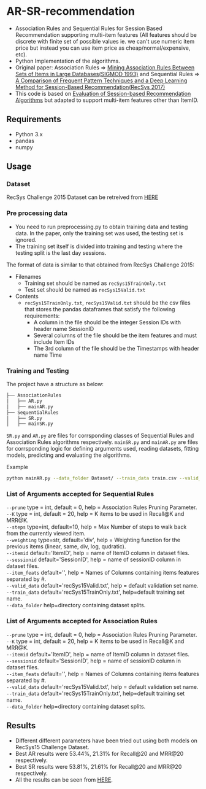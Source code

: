 # AR-SR-recommendation
- Association Rules and Sequential Rules for Session Based Recommendation supporting multi-item features (All features should be discrete with finite set of possible values ie. we can't use numeric item price but instead you can use item price as cheap/normal/expensive, etc).
- Python Implementation of the algorithms.
- Original paper: Association Rules => [Mining Association Rules Between Sets of Items in Large Databases(SIGMOD 1993)](https://rakesh.agrawal-family.com/papers/sigmod93assoc.pdf) and Sequential Rules => [A Comparison of Frequent Pattern Techniques and a Deep Learning Method for Session-Based Recommendation(RecSys 2017)](http://ceur-ws.org/Vol-1922/paper10.pdf)
- This code is based on [Evaluation of Session-based Recommendation Algorithms](https://arxiv.org/pdf/1803.09587) but adapted to support multi-item features other than ItemID.

## Requirements
- Python 3.x
- pandas
- numpy

## Usage

### Dataset
RecSys Challenge 2015 Dataset can be retreived from [HERE](https://2015.recsyschallenge.com/)

### Pre processing data
- You need to run preprocessing.py to obtain training data and testing data. In the paper, only the training set was used, the testing set is ignored.
- The training set itself is divided into training and testing where the testing split is the last day sessions.

The format of data is similar to that obtained from RecSys Challenge 2015:
- Filenames
    - Training set should be named as `recSys15TrainOnly.txt`
    - Test set should be named as `recSys15Valid.txt`
- Contents
    - `recSys15TrainOnly.txt`, `recSys15Valid.txt` should be the csv files that stores the pandas dataframes that satisfy the following requirements:
        - A column in the file should be the integer Session IDs with header name SessionID
        - Several columns of the file should be the item features and must include Item IDs
        - The 3rd column of the file should be the Timestamps with header name Time
        
### Training and Testing
The project have a structure as below:

```bash
├── AssociationRules
│   ├── AR.py
│   ├── mainAR.py
├── SequentialRules
│   ├── SR.py
│   ├── mainSR.py
```
`SR.py` and `AR.py` are files for corrsponding classes of Sequential Rules and Association Rules algorithms respectively.
`mainSR.py` and `mainAR.py` are files for corrsponding logic for defining arguments used, reading datasets, fitting models, predicting and evaluating the algorithms.

Example
```bash
python mainAR.py --data_folder Dataset/ --train_data train.csv --valid_data valid.csv --K 20 --prune 0 --itemid ItemID --sessionid sessionID
```

### List of Arguments accepted for Sequential Rules
```--prune``` type = int, default = 0, help = Association Rules Pruning Parameter. <br>
```--K``` type = int, default = 20, help = K items to be used in Recall@K and MRR@K. <br>
```--steps``` type=int, default=10, help = Max Number of steps to walk back from the currently viewed item. <br>
```--weighting``` type=str, default='div', help = Weighting function for the previous items (linear, same, div, log, qudratic). <br>
```--itemid``` default='ItemID', help = name of ItemID column in dataset files. <br>
```--sessionid``` default='SessionID', help = name of sessionID column in dataset files. <br>
```--item_feats``` default='', help = Names of Columns containing items features separated by #. <br>
```--valid_data``` default='recSys15Valid.txt', help = default validation set name. <br>
```--train_data``` default='recSys15TrainOnly.txt', help=default training set name. <br>
```--data_folder``` help=directory containing dataset splits.

### List of Arguments accepted for Association Rules
```--prune``` type = int, default = 0, help = Association Rules Pruning Parameter. <br>
```--K``` type = int, default = 20, help = K items to be used in Recall@K and MRR@K. <br>
```--itemid``` default='ItemID', help = name of ItemID column in dataset files. <br>
```--sessionid``` default='SessionID', help = name of sessionID column in dataset files. <br>
```--item_feats``` default='', help = Names of Columns containing items features separated by #. <br>
```--valid_data``` default='recSys15Valid.txt', help = default validation set name. <br>
```--train_data``` default='recSys15TrainOnly.txt', help=default training set name. <br>
```--data_folder``` help=directory containing dataset splits.

## Results

- Different different parameters have been tried out using both models on RecSys15 Challenge Dataset.
- Best AR results were 53.44%,	21.31% for Recall@20 and MRR@20 respectively.
- Best SR results were 53.81%, 21.61% for Recall@20 and MRR@20 respectively.
- All the results can be seen from [HERE](https://docs.google.com/spreadsheets/d/19z6zFEY6pC0msi3wOQLk_kJsvqF8xnGOJPUGhQ36-wI/edit#gid=0).
